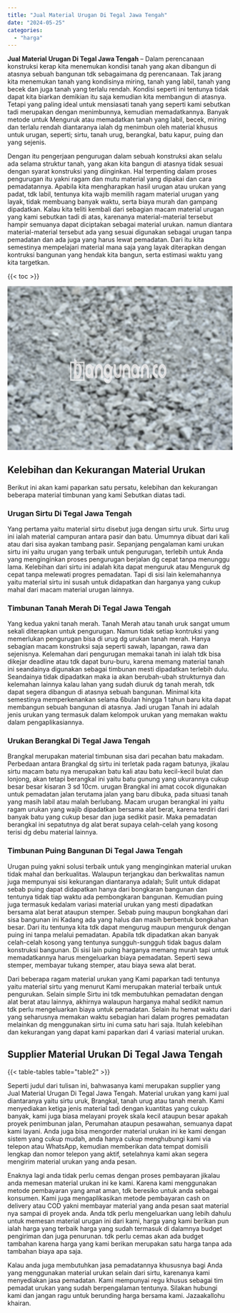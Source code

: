 ```yaml
---
title: "Jual Material Urugan Di Tegal Jawa Tengah"
date: "2024-05-25"
categories: 
  - "harga"
---
```


**Jual Material Urugan Di Tegal Jawa Tengah** – Dalam perencanaan konstruksi kerap kita menemukan kondisi tanah yang akan dibangun di atasnya sebuah bangunan tdk sebagaimana dg perencanaan. Tak jarang kita menemukan tanah yang kondisinya miring, tanah yang labil, tanah yang becek dan juga tanah yang terlalu rendah. Kondisi seperti ini tentunya tidak dapat kita biarkan demikian itu saja kemudian kita membangun di atasnya. Tetapi yang paling ideal untuk mensiasati tanah yang seperti kami sebutkan tadi merupakan dengan menimbunnya, kemudian memadatkannya. Banyak metode untuk Menguruk atau memadatkan tanah yang labil, becek, miring dan terlalu rendah diantaranya ialah dg menimbun oleh material khusus untuk urugan, seperti; sirtu, tanah urug, berangkal, batu kapur, puing dan yang sejenis.

Dengan itu pengerjaan pengurugan dalam sebuah konstruksi akan selalu ada selama struktur tanah, yang akan kita bangun di atasnya tidak sesuai dengan syarat konstruksi yang diinginkan. Hal terpenting dalam proses pengurugan itu yakni ragam dan mutu material yang dipakai dan cara pemadatannya. Apabila kita mengharapkan hasil urugan atau urukan yang padat, tdk labil, tentunya kita wajib memilih ragam material urugan yang layak, tidak membuang banyak waktu, serta biaya murah dan gampang dipadatkan. Kalau kita teliti kembali dari sebagian macam material urugan yang kami sebutkan tadi di atas, karenanya material-material tersebut hampir semuanya dapat diciptakan sebagai material urukan. namun diantara material-material tersebut ada yang sesuai digunakan sebagai urugan tanpa pemadatan dan ada juga yang harus lewat pemadatan. Dari itu kita semestinya mempelajari material mana saja yang layak diterapkan dengan kontruksi bangunan yang hendak kita bangun, serta estimasi waktu yang kita targetkan.

{{< toc >}}

![Jual Material Urugan Di Tegal Jawa Tengah](/images/jual-urugan-01.png)

## Kelebihan dan Kekurangan Material Urukan

Berikut ini akan kami paparkan satu persatu, kelebihan dan kekurangan beberapa material timbunan yang kami Sebutkan diatas tadi.

### Urugan Sirtu Di Tegal Jawa Tengah

Yang pertama yaitu material sirtu disebut juga dengan sirtu uruk. Sirtu urug ini ialah material campuran antara pasir dan batu. Umumnya dibuat dari kali atau dari sisa ayakan tambang pasir. Sepanjang pengalaman kami urukan sirtu ini yaitu urugan yang terbaik untuk pengurugan, terlebih untuk Anda yang menginginkan proses pengurugan berjalan dg cepat tanpa menunggu lama. Kelebihan dari sirtu ini adalah kita dapat menguruk atau Menguruk dg cepat tanpa melewati progres pemadatan. Tapi di sisi lain kelemahannya yaitu material sirtu ini susah untuk didapatkan dan harganya yang cukup mahal dari macam material urugan lainnya.

### Timbunan Tanah Merah Di Tegal Jawa Tengah

Yang kedua yakni tanah merah. Tanah Merah atau tanah uruk sangat umum sekali diterapkan untuk pengurugan. Namun tidak setiap kontruksi yang memerlukan pengurugan bisa di urug dg urukan tanah merah. Hanya sebagian macam konstruksi saja seperti sawah, lapangan, rawa dan sejenisnya. Kelemahan dari pengurugan memakai tanah ini ialah tdk bisa dikejar deadline atau tdk dapat buru-buru, karena memang material tanah ini seandainya digunakan sebagai timbunan mesti dipadatkan terlebih dulu. Seandainya tidak dipadatkan maka ia akan berubah-ubah strukturnya dan kelemahan lainnya kalau lahan yang sudah diuruk dg tanah merah, tdk dapat segera dibangun di atasnya sebuah bangunan. Minimal kita semestinya memperkenankan selama 6bulan hingga 1 tahun baru kita dapat membangun sebuah bangunan di atasnya. Jadi urugan Tanah ini adalah jenis urukan yang termasuk dalam kelompok urukan yang memakan waktu dalam pengaplikasiannya.

### Urukan Berangkal Di Tegal Jawa Tengah

Brangkal merupakan material timbunan sisa dari pecahan batu makadam. Perbedaan antara Brangkal dg sirtu ini terletak pada ragam batunya, jikalau sirtu macam batu nya merupakan batu kali atau batu kecil-kecil bulat dan lonjong, akan tetapi berangkal ini yaitu batu gunung yang ukurannya cukup besar besar kisaran 3 sd 10cm. urugan Brangkal ini amat cocok digunakan untuk pemadatan jalan terutama jalan yang baru dibuka, pada situasi tanah yang masih labil atau malah berlubang. Macam urugan berangkal ini yaitu ragam urukan yang wajib dipadatkan bersama alat berat, karena terdiri dari banyak batu yang cukup besar dan juga sedikit pasir. Maka pemadatan berangkal ini sepatutnya dg alat berat supaya celah-celah yang kosong terisi dg debu material lainnya.

### Timbunan Puing Bangunan Di Tegal Jawa Tengah

Urugan puing yakni solusi terbaik untuk yang menginginkan material urukan tidak mahal dan berkualitas. Walaupun terjangkau dan berkwalitas namun juga mempunyai sisi kekurangan diantaranya adalah; Sulit untuk didapat sebab puing dapat didapatkan hanya dari bongkaran bangunan dan tentunya tidak tiap waktu ada pembongkaran bangunan. Kemudian puing juga termasuk kedalam variasi material urukan yang mesti dipadatkan bersama alat berat ataupun stemper. Sebab puing maupun bongkahan dari sisa bangunan ini Kadang ada yang halus dan masih berbentuk bongkahan besar. Dari itu tentunya kita tdk dapat mengurug maupun menguruk dengan puing ini tanpa melalui pemadatan. Apabila tdk dipadatkan akan banyak celah-celah kosong yang tentunya sungguh-sungguh tidak bagus dalam konstruksi bangunan. Di sisi lain puing harganya memang murah tapi untuk memadatkannya harus mengeluarkan biaya pemadatan. Seperti sewa stemper, membayar tukang stemper, atau biaya sewa alat berat.

Dari beberapa ragam material urukan yang Kami paparkan tadi tentunya yaitu material sirtu yang menurut Kami merupakan material terbaik untuk pengurukan. Selain simple Sirtu ini tdk membutuhkan pemadatan dengan alat berat atau lainnya, akhirnya walaupun harganya mahal sedikit namun tdk perlu mengeluarkan biaya untuk pemadatan. Selain itu hemat waktu dari yang seharusnya memakan waktu sebagian hari dalam progres pemadatan melainkan dg menggunakan sirtu ini cuma satu hari saja. Itulah kelebihan dan kekurangan yang dapat kami paparkan dari 4 variasi material urukan.

## Supplier Material Urukan Di Tegal Jawa Tengah

{{< table-tables table="table2" >}}

Seperti judul dari tulisan ini, bahwasanya kami merupakan supplier yang Jual Material Urugan Di Tegal Jawa Tengah. Material urukan yang kami jual diantaranya yaitu sirtu uruk, Brangkal, tanah urug atau tanah merah. Kami menyediakan ketiga jenis material tadi dengan kuantitas yang cukup banyak, kami juga biasa melayani proyek skala kecil ataupun besar apakah proyek penimbunan jalan, Perumahan ataupun pesawahan, semuanya dapat kami layani. Anda juga bisa mengorder material urukan ini ke kami dengan sistem yang cukup mudah, anda hanya cukup menghubungi kami via telepon atau WhatsApp, kemudian memberikan data tempat domisili lengkap dan nomor telepon yang aktif, setelahnya kami akan segera mengirim material urukan yang anda pesan.

Enaknya lagi anda tidak perlu cemas dengan proses pembayaran jikalau anda memesan material urukan ini ke kami. Karena kami menggunakan metode pembayaran yang amat aman, tdk beresiko untuk anda sebagai konsumen. Kami juga mengaplikasikan metode pembayaran cash on delivery atau COD yakni membayar material yang anda pesan saat material nya sampai di proyek anda. Anda tdk perlu mengeluarkan uang lebih dahulu untuk memesan material urugan ini dari kami, harga yang kami berikan pun ialah harga yang terbaik harga yang sudah termasuk di dalamnya budget pengiriman dan juga penurunan. tdk perlu cemas akan ada budget tambahan karena harga yang kami berikan merupakan satu harga tanpa ada tambahan biaya apa saja.

Kalau anda juga membutuhkan jasa pemadatannya khususnya bagi Anda yang menggunakan material urukan selain dari sirtu, karenanya kami menyediakan jasa pemadatan. Kami mempunyai regu khusus sebagai tim pemadat urukan yang sudah berpengalaman tentunya. Silakan hubungi kami dan jangan ragu untuk berunding harga bersama kami. Jazaakallohu khairan.
